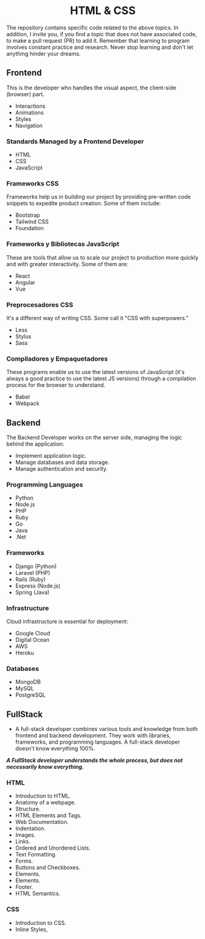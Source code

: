 <h1 align="center">HTML & CSS</h1>

The repository contains specific code related to the above topics. In addition, I invite you, if you find a topic that does not have associated code, to make a pull request (PR) to add it. Remember that learning to program involves constant practice and research. Never stop learning and don't let anything hinder your dreams.

## Frontend

This is the developer who handles the visual aspect, the client-side (browser) part.

- Interactions
- Animations
- Styles
- Navigation

### Standards Managed by a Frontend Developer

- HTML
- CSS
- JavaScript

### Frameworks CSS

Frameworks help us in building our project by providing pre-written code snippets to expedite product creation. Some of them include:

- Bootstrap
- Tailwind CSS
- Foundation

### Frameworks y Bibliotecas JavaScript
These are tools that allow us to scale our project to production more quickly and with greater interactivity. Some of them are:

- React
- Angular
- Vue

### Preprocesadores CSS
It's a different way of writing CSS. Some call it "CSS with superpowers."

- Less
- Stylus
- Sass

### Compiladores y Empaquetadores
These programs enable us to use the latest versions of JavaScript (it's always a good practice to use the latest JS versions) through a compilation process for the browser to understand.

- Babel
- Webpack

## Backend

The Backend Developer works on the server side, managing the logic behind the application:

- Implement application logic.
- Manage databases and data storage.
- Manage authentication and security.

### Programming Languages

- Python
- Node.js
- PHP
- Ruby
- Go
- Java
- .Net

### Frameworks

- Django (Python)
- Laravel (PHP)
- Rails (Ruby)
- Express (Node.js)
- Spring (Java)

### Infrastructure

Cloud infrastructure is essential for deployment:

- Google Cloud
- Digital Ocean
- AWS
- Heroku

### Databases

- MongoDB
- MySQL
- PostgreSQL

## FullStack

- A full-stack developer combines various tools and knowledge from both frontend and backend development. They work with libraries, frameworks, and programming languages. A full-stack developer doesn't know everything 100%.


***A FullStack developer understands the whole process, but does not necessarily know everything.***


### **HTML**
- Introduction to HTML.
- Anatomy of a webpage.
- Structure.
- HTML Elements and Tags.
- Web Documentation.
- Indentation.
- Images.
- Links.
- Ordered and Unordered Lists.
- Text Formatting.
- Forms.
- Buttons and Checkboxes.
- <div> Elements.
- <head> Elements.
- Footer.
- HTML Semantics.

### **CSS**
- Introduction to CSS.
- Inline Styles, <style> Block, and CSS Files.
- Pseudo-classes and Pseudo-elements.
- Box Model.
- Inheritance.
- Specificity in Selectors.
- Combinators.
- Text Formatting (size, font type, backups).
- Attribute Selectors.
- Absolute and Relative Units.
- HEX and RGB Colors in CSS.
- CSS Variables.
- Position.
- Display.

### **Responsive Design**
- Introducción a Responsive Design.
- Media Queries.
- Viewport.
- Mobile First.
- Mostly Fluid.
- Layout shifter.
- Column Drop.

### 🤝 Contributing


Contributions are what make the open source community such an amazing place to be learn, inspire, and create. Any contributions you make are **extremely appreciated**.

1. Fork the Project
2. Create your Feature Branch (`git checkout -b feature/AmazingFeature`)
3. Commit your Changes (`git commit -m 'Add some AmazingFeature'`)
4. Push to the Branch (`git push origin feature/AmazingFeature`)
5. Open a Pull Request

![-----------------------------------------------------](https://raw.githubusercontent.com/andreasbm/readme/master/assets/lines/vintage.png)
### Built With


Technologies used in the project.
* HTLM 5
* CSS 3

![-----------------------------------------------------](https://raw.githubusercontent.com/andreasbm/readme/master/assets/lines/grass.png)
<!-- CONTACT -->
### 📫 Contact   me

<div> 
  <a href="https://instagram.com/alejopuar" target="_blank"><img src="https://img.shields.io/badge/-Instagram-%23E4405F?style=for-the-badge&logo=instagram&logoColor=white" target="_blank"></a>
  <a href = "mailto:alejopua@gmail.com"><img src="https://img.shields.io/badge/-Gmail-%23333?style=for-the-badge&logo=gmail&logoColor=white" target="_blank"></a>
  <a href="https://www.linkedin.com/in/alejopua/" target="_blank"><img src="https://img.shields.io/badge/-LinkedIn-%230077B5?style=for-the-badge&logo=linkedin&logoColor=white" target="_blank"></a> 
</div>

<!-- ACKNOWLEDGEMENTS -->
### Acknowledgements
* Platzi


<h1 align="center" >🏆 Certification<img src="https://img.shields.io/badge/Verified-00a200?style=for-the-badge">🏆
</h1>

![certification](Certification.png)
